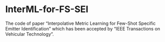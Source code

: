 # InterML-for-FS-SEI

The code of paper “Interpolative Metric Learning for Few-Shot Specific Emitter Identification” which has been accepted by “IEEE Transactions on Vehicular Technology”.
